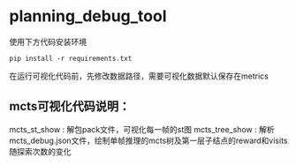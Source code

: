 # planning_debug_tool

使用下方代码安装环境
```
pip install -r requirements.txt
```

在运行可视化代码前，先修改数据路径，需要可视化数据默认保存在metrics

## mcts可视化代码说明：
mcts_st_show : 解包pack文件，可视化每一帧的st图
mcts_tree_show : 解析mcts_debug.json文件，绘制单帧推理的mcts树及第一层子结点的reward和visits随探索次数的变化

